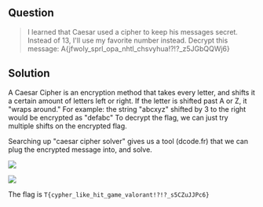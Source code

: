 ## Question
> I learned that Caesar used a cipher to keep his messages secret. Instead of 13, I'll use my favorite number instead.
Decrypt this message: A{jfwoly_sprl_opa_nhtl_chsvyhua!?!?_z5JGbQQWj6}
## Solution
A Caesar Cipher is an encryption method that takes every letter, and shifts it a certain amount of letters left or right. If the letter is shifted past A or Z, it "wraps around."
For example: the string "abcxyz" shifted by 3 to the right would be encrypted as "defabc"
To decrypt the flag, we can just try multiple shifts on the encrypted flag.

Searching up "caesar cipher solver" gives us a tool (dcode.fr) that we can plug the encrypted message into, and solve.

![](https://cdn.discordapp.com/attachments/999847989952647209/1000103034002616360/unknown.png?size=4096)

![](https://cdn.discordapp.com/attachments/999847989952647209/1000104720129597470/unknown.png?size=4096)

The flag is ```T{cypher_like_hit_game_valorant!?!?_s5CZuJJPc6}```
